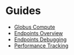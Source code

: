 # Guides

* [Globus Compute](globus-compute.md)
* [Endpoints Overview](endpoints.md)
* [Endpoints Debugging](endpoints-debugging.md)
* [Performance Tracking](performance.md)
